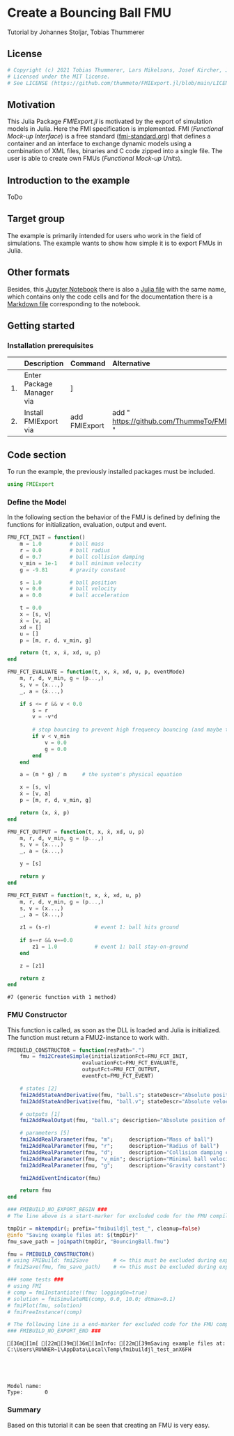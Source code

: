 # Create a Bouncing Ball FMU
Tutorial by Johannes Stoljar, Tobias Thummerer

## License


```julia
# Copyright (c) 2021 Tobias Thummerer, Lars Mikelsons, Josef Kircher, Johannes Stoljar
# Licensed under the MIT license.
# See LICENSE (https://github.com/thummeto/FMIExport.jl/blob/main/LICENSE) file in the project root for details.
```

## Motivation
This Julia Package *FMIExport.jl* is motivated by the export of simulation models in Julia. Here the FMI specification is implemented. FMI (*Functional Mock-up Interface*) is a free standard ([fmi-standard.org](http://fmi-standard.org/)) that defines a container and an interface to exchange dynamic models using a combination of XML files, binaries and C code zipped into a single file. The user is able to create own FMUs (*Functional Mock-up Units*).

## Introduction to the example
ToDo


## Target group
The example is primarily intended for users who work in the field of simulations. The example wants to show how simple it is to export FMUs in Julia.


## Other formats
Besides, this [Jupyter Notebook](https://github.com/thummeto/FMIExport.jl/blob/examples/examples/FMI2/BouncingBall/src/BouncingBall.ipynb) there is also a [Julia file](https://github.com/thummeto/FMIExport.jl/blob/examples/examples/FMI2/BouncingBall/src/BouncingBall.jl) with the same name, which contains only the code cells and for the documentation there is a [Markdown file](https://github.com/thummeto/FMI.jl/blob/examples/examples/FMI2/BouncingBall/src/BouncingBall.md) corresponding to the notebook.  


## Getting started

### Installation prerequisites
|     | Description                       | Command                   | Alternative                                    |   
|:----|:----------------------------------|:--------------------------|:-----------------------------------------------|
| 1.  | Enter Package Manager via         | ]                         |                                                |
| 2.  | Install FMIExport via             | add FMIExport             | add " https://github.com/ThummeTo/FMIExport.jl " |

## Code section

To run the example, the previously installed packages must be included. 


```julia
using FMIExport 
```

### Define the Model

In the following section the behavior of the FMU is defined by defining the functions for initialization, evaluation, output and event.


```julia
FMU_FCT_INIT = function()
    m = 1.0         # ball mass
    r = 0.0         # ball radius
    d = 0.7         # ball collision damping
    v_min = 1e-1    # ball minimum velocity
    g = -9.81       # gravity constant 

    s = 1.0         # ball position
    v = 0.0         # ball velocity
    a = 0.0         # ball acceleration

    t = 0.0        
    x = [s, v]      
    ẋ = [v, a]
    xd = []
    u = []
    p = [m, r, d, v_min, g]

    return (t, x, ẋ, xd, u, p)
end

FMU_FCT_EVALUATE = function(t, x, ẋ, xd, u, p, eventMode)
    m, r, d, v_min, g = (p...,)
    s, v = (x...,)
    _, a = (ẋ...,)

    if s <= r && v < 0.0
        s = r
        v = -v*d 
        
        # stop bouncing to prevent high frequency bouncing (and maybe tunneling the floor)
        if v < v_min
            v = 0.0
            g = 0.0
        end
    end

    a = (m * g) / m     # the system's physical equation

    x = [s, v]
    ẋ = [v, a]
    p = [m, r, d, v_min, g]

    return (x, ẋ, p)
end

FMU_FCT_OUTPUT = function(t, x, ẋ, xd, u, p)
    m, r, d, v_min, g = (p...,)
    s, v = (x...,)
    _, a = (ẋ...,)

    y = [s]

    return y
end

FMU_FCT_EVENT = function(t, x, ẋ, xd, u, p)
    m, r, d, v_min, g = (p...,)
    s, v = (x...,)
    _, a = (ẋ...,)

    z1 = (s-r)              # event 1: ball hits ground 
   
    if s==r && v==0.0
        z1 = 1.0            # event 1: ball stay-on-ground
    end

    z = [z1]

    return z
end
```




    #7 (generic function with 1 method)



### FMU Constructor

This function is called, as soon as the DLL is loaded and Julia is initialized. The function must return a FMU2-instance to work with.


```julia
FMIBUILD_CONSTRUCTOR = function(resPath=".")
    fmu = fmi2CreateSimple(initializationFct=FMU_FCT_INIT,
                        evaluationFct=FMU_FCT_EVALUATE,
                        outputFct=FMU_FCT_OUTPUT,
                        eventFct=FMU_FCT_EVENT)

    # states [2]
    fmi2AddStateAndDerivative(fmu, "ball.s"; stateDescr="Absolute position of ball center of mass", derivativeDescr="Absolute velocity of ball center of mass")
    fmi2AddStateAndDerivative(fmu, "ball.v"; stateDescr="Absolute velocity of ball center of mass", derivativeDescr="Absolute acceleration of ball center of mass")

    # outputs [1]
    fmi2AddRealOutput(fmu, "ball.s"; description="Absolute position of ball center of mass")

    # parameters [5]
    fmi2AddRealParameter(fmu, "m";     description="Mass of ball")
    fmi2AddRealParameter(fmu, "r";     description="Radius of ball")
    fmi2AddRealParameter(fmu, "d";     description="Collision damping constant (velocity fraction after hitting the ground)")
    fmi2AddRealParameter(fmu, "v_min"; description="Minimal ball velocity to enter on-ground-state")
    fmi2AddRealParameter(fmu, "g";     description="Gravity constant")

    fmi2AddEventIndicator(fmu)

    return fmu
end

### FMIBUILD_NO_EXPORT_BEGIN ###
# The line above is a start-marker for excluded code for the FMU compilation process!

tmpDir = mktempdir(; prefix="fmibuildjl_test_", cleanup=false) 
@info "Saving example files at: $(tmpDir)"
fmu_save_path = joinpath(tmpDir, "BouncingBall.fmu")  

fmu = FMIBUILD_CONSTRUCTOR()
# using FMIBuild: fmi2Save        # <= this must be excluded during export, because FMIBuild cannot execute itself (but it is able to build)
# fmi2Save(fmu, fmu_save_path)    # <= this must be excluded during export, because fmi2Save would start an infinte build loop with itself 

### some tests ###
# using FMI
# comp = fmiInstantiate!(fmu; loggingOn=true)
# solution = fmiSimulateME(comp, 0.0, 10.0; dtmax=0.1)
# fmiPlot(fmu, solution)
# fmiFreeInstance!(comp)

# The following line is a end-marker for excluded code for the FMU compilation process!
### FMIBUILD_NO_EXPORT_END ###
```

    [36m[1m[ [22m[39m[36m[1mInfo: [22m[39mSaving example files at: C:\Users\RUNNER~1\AppData\Local\Temp\fmibuildjl_test_anX6FH
    




    Model name:	
    Type:		0



### Summary

Based on this tutorial it can be seen that creating an FMU is very easy.
